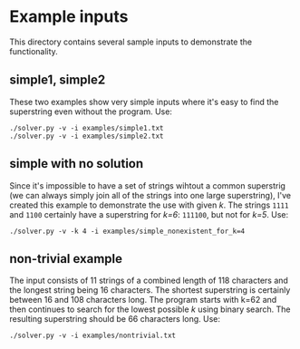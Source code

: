 # Example inputs

This directory contains several sample inputs to demonstrate the functionality.

## simple1, simple2
These two examples show very simple inputs where it's easy to find the superstring even without the program.
Use:
```
./solver.py -v -i examples/simple1.txt
./solver.py -v -i examples/simple2.txt
```

## simple with no solution
Since it's impossible to have a set of strings wihtout a common superstrig (we can always simply join all of the strings into one large superstring), I've created this example to demonstrate the use with given *k*. The strings `1111` and `1100` certainly have a superstring for *k=6*: `111100`, but not for *k=5*.
Use:
```
./solver.py -v -k 4 -i examples/simple_nonexistent_for_k=4
```
## non-trivial example
The input consists of 11 strings of a combined length of 118 characters and the longest string being 16 characters. The shortest superstring is certainly between 16 and 108 characters long. The program starts with k=62 and then continues to search for the lowest possible *k* using binary search. The resulting superstring should be 66 characters long.
Use:
```
./solver.py -v -i examples/nontrivial.txt
```